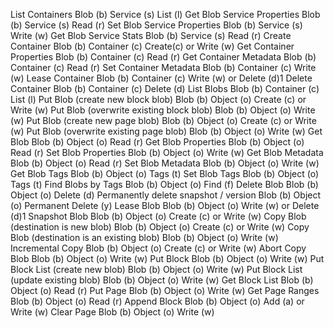 List Containers	Blob (b)	Service (s)	List (l)
Get Blob Service Properties	Blob (b)	Service (s)	Read (r)
Set Blob Service Properties	Blob (b)	Service (s)	Write (w)
Get Blob Service Stats	Blob (b)	Service (s)	Read (r)
Create Container	Blob (b)	Container (c)	Create(c) or Write (w)
Get Container Properties	Blob (b)	Container (c)	Read (r)
Get Container Metadata	Blob (b)	Container (c)	Read (r)
Set Container Metadata	Blob (b)	Container (c)	Write (w)
Lease Container	Blob (b)	Container (c)	Write (w) or Delete (d)1
Delete Container	Blob (b)	Container (c)	Delete (d)
List Blobs	Blob (b)	Container (c)	List (l)
Put Blob (create new block blob)	Blob (b)	Object (o)	Create (c) or Write (w)
Put Blob (overwrite existing block blob)	Blob (b)	Object (o)	Write (w)
Put Blob (create new page blob)	Blob (b)	Object (o)	Create (c) or Write (w)
Put Blob (overwrite existing page blob)	Blob (b)	Object (o)	Write (w)
Get Blob	Blob (b)	Object (o)	Read (r)
Get Blob Properties	Blob (b)	Object (o)	Read (r)
Set Blob Properties	Blob (b)	Object (o)	Write (w)
Get Blob Metadata	Blob (b)	Object (o)	Read (r)
Set Blob Metadata	Blob (b)	Object (o)	Write (w)
Get Blob Tags	Blob (b)	Object (o)	Tags (t)
Set Blob Tags	Blob (b)	Object (o)	Tags (t)
Find Blobs by Tags	Blob (b)	Object (o)	Find (f)
Delete Blob	Blob (b)	Object (o)	Delete (d)
Permanently delete snapshot / version	Blob (b)	Object (o)	Permanent Delete (y)
Lease Blob	Blob (b)	Object (o)	Write (w) or Delete (d)1
Snapshot Blob	Blob (b)	Object (o)	Create (c) or Write (w)
Copy Blob (destination is new blob)	Blob (b)	Object (o)	Create (c) or Write (w)
Copy Blob (destination is an existing blob)	Blob (b)	Object (o)	Write (w)
Incremental Copy	Blob (b)	Object (o)	Create (c) or Write (w)
Abort Copy Blob	Blob (b)	Object (o)	Write (w)
Put Block	Blob (b)	Object (o)	Write (w)
Put Block List (create new blob)	Blob (b)	Object (o)	Write (w)
Put Block List (update existing blob)	Blob (b)	Object (o)	Write (w)
Get Block List	Blob (b)	Object (o)	Read (r)
Put Page	Blob (b)	Object (o)	Write (w)
Get Page Ranges	Blob (b)	Object (o)	Read (r)
Append Block	Blob (b)	Object (o)	Add (a) or Write (w)
Clear Page	Blob (b)	Object (o)	Write (w)